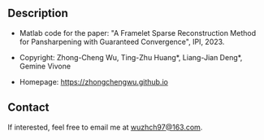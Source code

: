 ## Description
- Matlab code for the paper: \"A Framelet Sparse Reconstruction Method for Pansharpening with Guaranteed Convergence\", IPI, 2023.

- Copyright: Zhong-Cheng Wu, Ting-Zhu Huang\*, Liang-Jian Deng\*, Gemine Vivone

- Homepage: https://zhongchengwu.github.io



## Contact
If interested, feel free to email me at <wuzhch97@163.com>.
